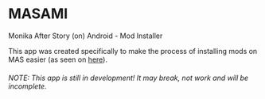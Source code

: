 # MASAMI

Monika After Story (on) Android - Mod Installer

This app was created specifically to make the process of installing mods on MAS easier (as seen on [here](https://youtu.be/3SnwZwhXnNE?t=532)).

###### NOTE: This app is still in development! It may break, not work and will be incomplete.
